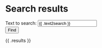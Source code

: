 <!-- ======================================================================
--- Search engine
title:          Search results
keywords:       search, results
description:    The listed items of the search results.
--- Menu system
order:          
text:           
hidden:         true
umbel:          false
--- Page properties
id:             
document:       
layout:         
---$-left:         
searchable:     false
======================================================================= -->

# Search results

<form class="form-inline search-phrase" action="/search" method="post">
  <div class="form-group">
    <label for="text2search">Text to search:</label>
    <input type="text" class="form-control" name="text2search"
           maxlength="20" value="{{ .text2search }}">
  </div>
  <button type="submit" class="btn btn-primary">Find</button>
</form>

{{ .results }}

&nbsp;
